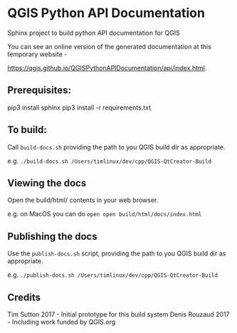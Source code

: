 # QGIS Python API Documentation

Sphinx project to build python API documentation for QGIS

You can see an online version of the generated documentation at this temporary
website -

https://qgis.github.io/QGISPythonAPIDocumentation/api/index.html.

## Prerequisites:

pip3 install sphinx
pip3 install -r requirements.txt 


## To build:

Call ``build-docs.sh`` providing the path to you QGIS build dir as appropriate.

e.g. ``./build-docs.sh /Users/timlinux/dev/cpp/QGIS-QtCreator-Build``

## Viewing the docs

Open the build/html/ contents in your web browser.

e.g. on MacOS you can do ``open open build/html/docs/index.html``

## Publishing the docs

Use the ``publish-docs.sh`` script, providing the path to you QGIS build dir as
appropriate.

e.g. ``./publish-docs.sh /Users/timlinux/dev/cpp/QGIS-QtCreator-Build``

## Credits

Tim Sutton 2017 - Initial prototype for this build system
Denis Rouzaud 2017 - Including work funded by QGIS.org
